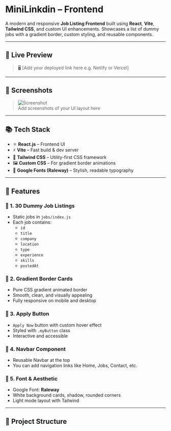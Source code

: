 # MiniLinkdin – Frontend

A modern and responsive **Job Listing Frontend** built using **React**, **Vite**, **Tailwind CSS**, and custom UI enhancements. Showcases a list of dummy jobs with a gradient border, custom styling, and reusable components.

---

## 🚀 Live Preview

> 🖥️ [Add your deployed link here e.g. Netlify or Vercel]

---

## 📸 Screenshots

> ![Screenshot](./screenshot.png)  
> Add screenshots of your UI layout here

---

## 📚 Tech Stack

- ⚛️ **React.js** – Frontend UI
- ⚡ **Vite** – Fast build & dev server
- 🎨 **Tailwind CSS** – Utility-first CSS framework
- 🖼️ **Custom CSS** – For gradient border animations
- 🔗 **Google Fonts (Raleway)** – Stylish, readable typography

---

## 🧠 Features

### 📄 1. 30 Dummy Job Listings
- Static jobs in `jobs/index.js`
- Each job contains:
  - `id`
  - `title`
  - `company`
  - `location`
  - `type`
  - `experience`
  - `skills`
  - `postedAt`

### 🌈 2. Gradient Border Cards
- Pure CSS gradient animated border
- Smooth, clean, and visually appealing
- Fully responsive on mobile and desktop

### 🎯 3. Apply Button
- `Apply Now` button with custom hover effect
- Styled with `.myButton` class
- Interactive and accessible

### 🧭 4. Navbar Component
- Reusable Navbar at the top
- You can add navigation links like Home, Jobs, Contact, etc.

### 🎨 5. Font & Aesthetic
- Google Font: **Raleway**
- White background cards, shadow, rounded corners
- Light mode layout with Tailwind

---

## 🧾 Project Structure

